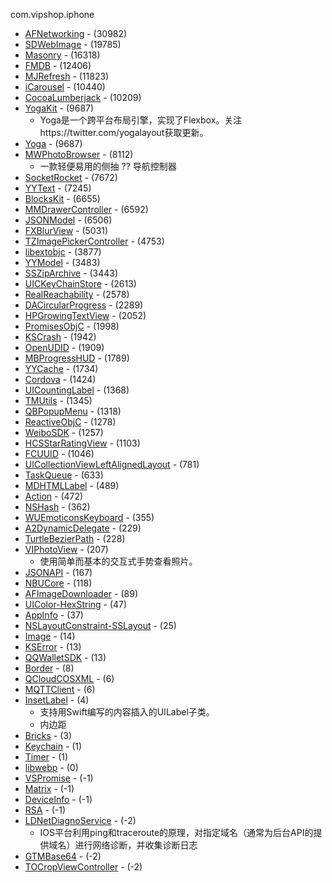 com.vipshop.iphone


- [AFNetworking](https://github.com/AFNetworking/AFNetworking.git) - (30982)
- [SDWebImage](https://github.com/rs/SDWebImage.git) - (19785)
- [Masonry](https://github.com/cloudkite/Masonry.git) - (16318)
- [FMDB](https://github.com/ccgus/fmdb.git) - (12406)
- [MJRefresh](https://github.com/CoderMJLee/MJRefresh.git) - (11823)
- [iCarousel](https://github.com/nicklockwood/iCarousel.git) - (10440)
- [CocoaLumberjack](https://github.com/CocoaLumberjack/CocoaLumberjack.git) - (10209)
- [YogaKit](https://github.com/facebook/yoga.git) - (9687)
    - Yoga是一个跨平台布局引擎，实现了Flexbox。关注https://twitter.com/yogalayout获取更新。
- [Yoga](https://github.com/facebook/yoga.git) - (9687)
- [MWPhotoBrowser](https://github.com/mwaterfall/MWPhotoBrowser.git) - (8112)
    - 一款轻便易用的侧抽 ?? 导航控制器
- [SocketRocket](https://github.com/square/SocketRocket.git) - (7672)
- [YYText](https://github.com/ibireme/YYText.git) - (7245)
- [BlocksKit](https://github.com/zwaldowski/BlocksKit.git) - (6655)
- [MMDrawerController](https://github.com/mutualmobile/MMDrawerController.git) - (6592)
- [JSONModel](https://github.com/icanzilb/JSONModel.git) - (6506)
- [FXBlurView](https://github.com/nicklockwood/FXBlurView.git) - (5031)
- [TZImagePickerController](https://github.com/banchichen/TZImagePickerController.git) - (4753)
- [libextobjc](https://github.com/jspahrsummers/libextobjc.git) - (3877)
- [YYModel](https://github.com/ibireme/YYModel.git) - (3483)
- [SSZipArchive](https://github.com/ZipArchive/ZipArchive.git) - (3443)
- [UICKeyChainStore](https://github.com/kishikawakatsumi/UICKeyChainStore.git) - (2613)
- [RealReachability](https://github.com/dustturtle/RealReachability.git) - (2578)
- [DACircularProgress](https://github.com/danielamitay/DACircularProgress.git) - (2289)
- [HPGrowingTextView](https://github.com/HansPinckaers/GrowingTextView.git) - (2052)
- [PromisesObjC](https://github.com/google/promises.git) - (1998)
- [KSCrash](https://github.com/kstenerud/KSCrash.git) - (1942)
- [OpenUDID](https://github.com/ylechelle/OpenUDID.git) - (1909)
- [MBProgressHUD](https://github.com/matej/MBProgressHUD.git) - (1789)
- [YYCache](https://github.com/ibireme/YYCache.git) - (1734)
- [Cordova](https://github.com/apache/cordova-ios.git) - (1424)
- [UICountingLabel](https://github.com/dataxpress/UICountingLabel.git) - (1368)
- [TMUtils](https://github.com/alibaba/LazyScrollView.git) - (1345)
- [QBPopupMenu](https://github.com/questbeat/QBPopupMenu.git) - (1318)
- [ReactiveObjC](https://github.com/ReactiveCocoa/ReactiveObjC.git) - (1278)
- [WeiboSDK](https://github.com/sinaweibosdk/weibo_ios_sdk.git) - (1257)
- [HCSStarRatingView](https://github.com/hsousa/HCSStarRatingView.git) - (1103)
- [FCUUID](https://github.com/fabiocaccamo/FCUUID.git) - (1046)
- [UICollectionViewLeftAlignedLayout](https://github.com/mokagio/UICollectionViewLeftAlignedLayout.git) - (781)
- [TaskQueue](https://github.com/icanzilb/TaskQueue.git) - (633)
- [MDHTMLLabel](https://github.com/mattdonnelly/MDHTMLLabel.git) - (489)
- [Action](https://github.com/RxSwiftCommunity/Action.git) - (472)
- [NSHash](https://github.com/jerolimov/NSHash.git) - (362)
- [WUEmoticonsKeyboard](https://github.com/YuAo/WUEmoticonsKeyboard.git) - (355)
- [A2DynamicDelegate](https://github.com/pandamonia/A2DynamicDelegate.git) - (229)
- [TurtleBezierPath](https://github.com/mindbrix/TurtleBezierPath.git) - (228)
- [VIPhotoView](https://github.com/vitoziv/VIPhotoView.git) - (207)
    - 使用简单而基本的交互式手势查看照片。
- [JSONAPI](https://github.com/joshdholtz/jsonapi-ios.git) - (167)
- [NBUCore](https://github.com/CyberAgent/iOS-NBUCore.git) - (118)
- [AFImageDownloader](https://github.com/ashfurrow/AFImageDownloader.git) - (89)
- [UIColor-HexString](https://github.com/kevinrenskers/UIColor-HexString.git) - (47)
- [AppInfo](https://github.com/kostiakoval/AppInfo.git) - (37)
- [NSLayoutConstraint-SSLayout](https://github.com/suruihai/NSLayoutConstraint-SSLayout.git) - (25)
- [Image](https://github.com/SwiftGL/Image.git) - (14)
- [KSError](https://github.com/karelia/KSError.git) - (13)
- [QQWalletSDK](https://github.com/TencentWallet/QQWalletSDK.git) - (13)
- [Border](https://github.com/onmyway133/Border.git) - (8)
- [QCloudCOSXML](https://github.com/tencentyun/qcloud-sdk-ios.git) - (6)
- [MQTTClient](https://github.com/ckrey/MQTT-Client-Framework.git) - (6)
- [InsetLabel](https://github.com/GyazSquare/InsetLabel.git) - (4)
    - 支持用Swift编写的内容插入的UILabel子类。
    - 内边距
- [Bricks](https://github.com/jonastomazalves/Bricks.git) - (3)
- [Keychain](https://github.com/pkrll/Keychain.git) - (1)
- [Timer](https://github.com/lisa718/NSTimerNonRetain.git) - (1)
- [libwebp](https://chromium.googlesource.com/webm/libwebp) - (0)
- [VSPromise](https://github.com/ViacheslavSoroka/VSPromise.git) - (-1)
- [Matrix](https://github.com/microlimbic/Matrix.git) - (-1)
- [DeviceInfo](https://github.com/nhfc99/DeviceInfo.git) - (-1)
- [RSA](https://github.com/xialun/RSAClass.git) - (-1)
- [LDNetDiagnoService](https://github.com/Lede-Inc/LDNetDiagnoService_IOS.git) - (-2)
    - IOS平台利用ping和traceroute的原理，对指定域名（通常为后台API的提供域名）进行网络诊断，并收集诊断日志
- [GTMBase64](https://github.com/MxABC/GTMBase64.git) - (-2)
- [TOCropViewController](https://github.com/TimOliver/TOCropViewController.git) - (-2)